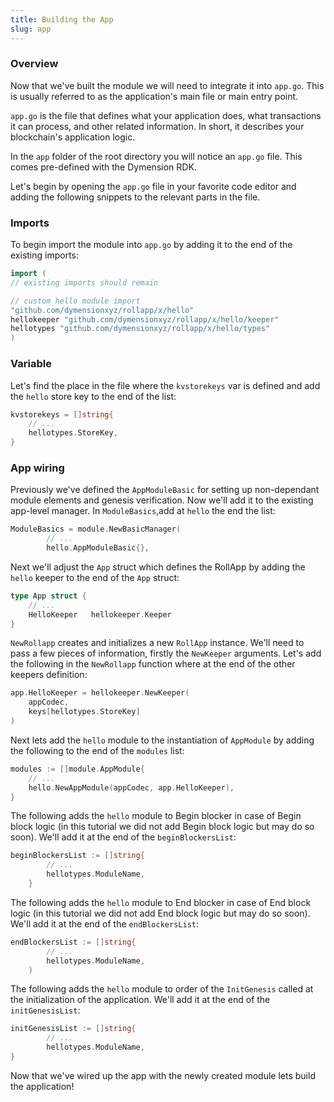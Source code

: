 ```yaml
---
title: Building the App
slug: app
---
```


### Overview
Now that we've built the module we will need to integrate it into `app.go`. This is usually referred to as the application's main file or main entry point.

`app.go` is the file that defines what your application does, what transactions it can process, and other related information. In short, it describes your blockchain's application logic.

In the `app` folder of the root directory you will notice an `app.go` file. This comes pre-defined with the Dymension RDK.

Let's begin by opening the `app.go` file in your favorite code editor and adding the following snippets to the relevant parts in the file.

### Imports

To begin import the module into `app.go` by adding it to the end of the existing imports:

```Go
import (
// existing imports should remain

// custom hello module import
"github.com/dymensionxyz/rollapp/x/hello"
hellokeeper "github.com/dymensionxyz/rollapp/x/hello/keeper"
hellotypes "github.com/dymensionxyz/rollapp/x/hello/types"
)
```

### Variable

Let's find the place in the file where the `kvstorekeys` var is defined and add the `hello` store key to the end of the list:

```Go
kvstorekeys = []string{
    // ...
    hellotypes.StoreKey,
}
```

### App wiring

Previously we've defined the `AppModuleBasic` for setting up non-dependant module elements and genesis verification. Now we'll add it to the existing app-level manager. In `ModuleBasics`,add at `hello` the end the list:

```Go
ModuleBasics = module.NewBasicManager(
        // ...
        hello.AppModuleBasic{},
```


Next we'll adjust the `App` struct which defines the RollApp by adding the `hello` keeper to the end of the `App` struct:

```Go
type App struct {
    // ...
    HelloKeeper   hellokeeper.Keeper
}
```

`NewRollapp` creates and initializes a new `RollApp` instance. We'll need to pass a few pieces of information, firstly the `NewKeeper` arguments.
Let's add the following in the `NewRollapp` function where at the end of the other keepers definition:

```Go
app.HelloKeeper = hellokeeper.NewKeeper(
    appCodec,
    keys[hellotypes.StoreKey]
)

```

Next lets add the `hello` module to the instantiation of `AppModule` by adding the following to the end of the `modules` list:

```Go
modules := []module.AppModule{
    // ...
    hello.NewAppModule(appCodec, app.HelloKeeper),
}
```

The following adds the `hello` module to Begin blocker in case of Begin block logic (in this tutorial we did not add Begin block logic but may do so soon).
We'll add it at the end of the `beginBlockersList`:

```Go
beginBlockersList := []string{
        // ...
		hellotypes.ModuleName,
	}
```

The following adds the `hello` module to End blocker in case of End block logic (in this tutorial we did not add End block logic but may do so soon).
We'll add it at the end of the `endBlockersList`:

```Go
endBlockersList := []string{
        // ...
		hellotypes.ModuleName,
	)
```

The following adds the `hello` module to order of the `InitGenesis` called at the initialization of the application.
We'll add it at the end of the `initGenesisList`:

```Go
initGenesisList := []string{
        // ...
		hellotypes.ModuleName,
}
```

Now that we've wired up the app with the newly created module lets build the application!
